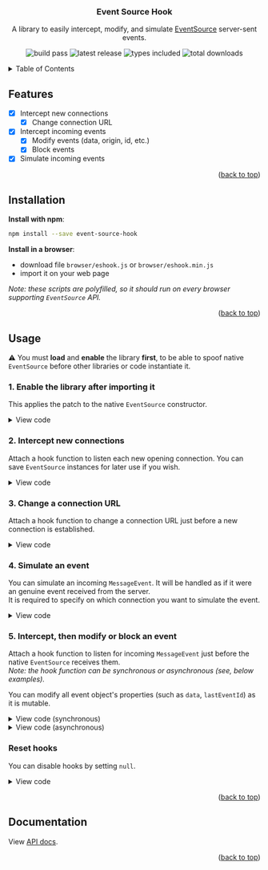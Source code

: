 <div id="top"></div>

<!-- PROJECT TITLE -->
<br />
<div align="center">
  <h3 align="center">Event Source Hook</h3>
  
A library to easily intercept, modify, and simulate [EventSource](https://developer.mozilla.org/en-US/docs/Web/API/EventSource) server-sent events.

![build pass](https://img.shields.io/github/workflow/status/Akwd22/event-source-hook/Node.js%20CI)
![latest release](https://img.shields.io/npm/v/event-source-hook?label=release)
![types included](https://img.shields.io/npm/types/event-source-hook)
![total downloads](https://img.shields.io/npm/dt/event-source-hook)

</div>

<!-- TABLE OF CONTENTS -->
<details>
  <summary>Table of Contents</summary>
  <ol>
    <li><a href="#features">Features</a></li>
    <li><a href="#installation">Installation</a></li>
    <li><a href="#usage">Usage</a></li>
    <li><a href="#documentation">Documentation</a></li>
  </ol>
</details>

<!-- FEATURES -->

## Features

- [x] Intercept new connections
  - [x] Change connection URL
- [x] Intercept incoming events
  - [x] Modify events (data, origin, id, etc.)
  - [x] Block events
- [x] Simulate incoming events

<p align="right">(<a href="#top">back to top</a>)</p>

<!-- INSTALLATION -->

## Installation

**Install with npm**:

```sh
npm install --save event-source-hook
```

**Install in a browser**:

- download file `browser/eshook.js` or `browser/eshook.min.js`
- import it on your web page

_Note: these scripts are polyfilled, so it should run on every browser supporting `EventSource` API._

<p align="right">(<a href="#top">back to top</a>)</p>

<!-- USAGE -->

## Usage

⚠️ You must **load** and **enable** the library **first**, to be able to spoof native `EventSource` before other libraries or code instantiate it.

### 1. Enable the library after importing it

This applies the patch to the native `EventSource` constructor.

<details>
  <summary>View code</summary>
  <p>

**In Node**:

```js
import ESHook from "event-source-hook";
ESHook.enable();
```

**In a browser**:

```js
// In a browser, the library object is exposed globally.
ESHook.enable();
```

  </p>
</details>

### 2. Intercept new connections

Attach a hook function to listen each new opening connection. You can save `EventSource` instances for later use if you wish.

<details>
  <summary>View code</summary>
  <p>

```js
const connections = [];

ESHook.createHook = (eventSource) => {
  console.log("New connection:", eventSource);
  connections.push(eventSource);
};
```

  </p>
</details>

### 3. Change a connection URL

Attach a hook function to change a connection URL just before a new connection is established.

<details>
  <summary>View code</summary>
  <p>

```js
ESHook.urlHook = (url) => {
  if (url === "http://a-url") {
    url = "http://new-url";
  }

  return url;
};
```

  </p>
</details>

### 4. Simulate an event

You can simulate an incoming `MessageEvent`. It will be handled as if it were an genuine event received from the server.  
It is required to specify on which connection you want to simulate the event.

<details>
  <summary>View code</summary>
  <p>

```js
// Connection where the event should be received.
const eventSource = connections[0];
// Event type: can be anything.
const type = "message";
// Event options.
// See: https://developer.mozilla.org/en-US/docs/Web/API/MessageEvent/MessageEvent#options
const options = {
  data: { foo: "bar" },
  lastEventId: "id",
};

ESHook.simulate(eventSource, type, options);
```

_Note: the `simulated` property is set to `true` on the `MessageEvent` object. Thus, it is possible to detect the simulated event like in section 4 just below._

  </p>
</details>

### 5. Intercept, then modify or block an event

Attach a hook function to listen for incoming `MessageEvent` just before the native `EventSource` receives them.  
_Note: the hook function can be synchronous or asynchronous (see, below examples)._

You can modify all event object's properties (such as `data`, `lastEventId`) as it is mutable.

<details>
  <summary>View code (synchronous)</summary>
  <p>

Return the (modified) event or `null` to block the event.

```js
EventSourceHook.eventHook = (type, event, eventSource) => {
  // Block incoming events with type `message`.
  if (type === "message") {
    return null;
  }

  // Modify incoming events data from URL `https://test`.
  if (eventSource.url === "https://test") {
    const data = JSON.parse(event.data);
    data.foo = "new value";
    event.data = JSON.stringify(data);

    return event;
  }

  // Detect simulated events.
  if (event.simulated) {
    console.log("This event was simulated by the library.");
  }

  // Leave the other events as they are.
  return event;
};
```

  </p>
</details>

<details>
  <summary>View code (asynchronous)</summary>
  <p>

To make the hook function asynchronous, include the optional `result` callback parameter, and call it to return the (modified) event or `null` to block the event.

**Example with a promise**:

```js
EventSourceHook.eventHook = (type, event, eventSource, result) => {
  // Block incoming events with type `message`.
  if (type === "message") {
    result(null);
    return;
  }

  // Modify incoming events data from URL `http://test`.
  if (eventSource.url === "https://test") {
    fetchData().then((data) => {
      event.data = JSON.stringify(data);
      result(event);
    });

    return;
  }

  // Leave the other events as they are.
  result(event);
};
```

**Example with async/await**:

```js
EventSourceHook.eventHook = async (type, event, eventSource, result) => {
  const thing = await something();

  if (thing) {
    event.data = thing;
    result(event);
  } else {
    result(null);
  }
};
```

  </p>
</details>

### Reset hooks

You can disable hooks by setting `null`.

<details>
  <summary>View code</summary>
  <p>

```js
ESHook.urlHook = null;
ESHook.createHook = null;
ESHook.eventHook = null;
...
```

  </p>
</details>

<p align="right">(<a href="#top">back to top</a>)</p>

<!-- DOCUMENTATION -->

## Documentation

View [API docs](<https://github.com/Akwd22/event-source-hook/wiki/API-Documentation-(v2.1.0)>).

<p align="right">(<a href="#top">back to top</a>)</p>
